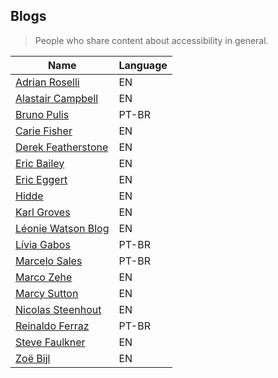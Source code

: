 ## Blogs

> People who share content about accessibility in general.

| Name                                                                  | Language |
| --------------------------------------------------------------------- | -------- |
| [Adrian Roselli](https://adrianroselli.com/)                          | EN       |
| [Alastair Campbell](https://alastairc.uk/blog/)                       | EN       |
| [Bruno Pulis](https://brunopulis.com/)                                | PT-BR    |
| [Carie Fisher](https://cariefisher.com/write)                         | EN       |
| [Derek Featherstone](https://feather.ca/)                             | EN       |
| [Eric Bailey](https://ericwbailey.design/writing/)                    | EN       |
| [Eric Eggert](https://yatil.net/posts/)                               | EN       |
| [Hidde](https://hiddedevries.nl/en/blog/)                             | EN       |
| [Karl Groves](https://karlgroves.com/category/accessibility)          | EN       |
| [Léonie Watson Blog](http://tink.uk/)                                 | EN       |
| [Lívia Gabos](https://liviagabos.com/artigos/)                        | PT-BR    |
| [Marcelo Sales](https://medium.com/@msales)                           | PT-BR    |
| [Marco Zehe](https://www.marcozehe.de/)                               | EN       |
| [Marcy Sutton](https://marcysutton.com/writing/)                      | EN       |
| [Nicolas Steenhout](https://incl.ca/archives/)                        | EN       |
| [Reinaldo Ferraz](https://reinaldoferraz.com.br/)                     | PT-BR    |
| [Steve Faulkner](https://stevefaulkner.github.io/Articles/index.html) | EN       |
| [Zoë Bijl](https://moiety.me/thinks/)                                 | EN       |
